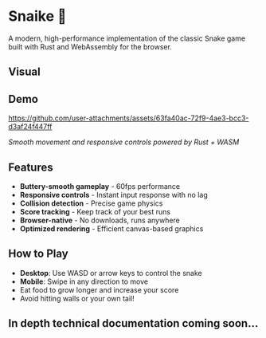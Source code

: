 # Snaike 🐍

A modern, high-performance implementation of the classic Snake game built with Rust and WebAssembly for the browser.

## Visual

## Demo

https://github.com/user-attachments/assets/63fa40ac-72f9-4ae3-bcc3-d3af24f447ff

_Smooth movement and responsive controls powered by Rust + WASM_

## Features

-   **Buttery-smooth gameplay** - 60fps performance
-   **Responsive controls** - Instant input response with no lag
-   **Collision detection** - Precise game physics
-   **Score tracking** - Keep track of your best runs
-   **Browser-native** - No downloads, runs anywhere
-   **Optimized rendering** - Efficient canvas-based graphics

## How to Play

-   **Desktop**: Use WASD or arrow keys to control the snake
-   **Mobile**: Swipe in any direction to move
-   Eat food to grow longer and increase your score
-   Avoid hitting walls or your own tail!

## In depth technical documentation coming soon...
